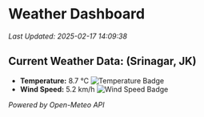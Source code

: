 
# Weather Dashboard

_Last Updated: 2025-02-17 14:09:38_

## Current Weather Data: (Srinagar, JK)
- **Temperature:** 8.7 °C ![Temperature Badge](https://img.shields.io/badge/Temperature-Low%20Temp-blue)
- **Wind Speed:** 5.2 km/h ![Wind Speed Badge](https://img.shields.io/badge/Wind%20Speed-Light%20Wind-blue)

*Powered by Open-Meteo API*
